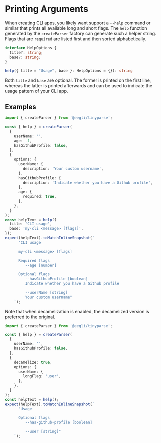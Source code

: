# Printing Arguments

When creating CLI apps, you likely want support a `--help` command or similar that prints all available long and short flags. The `help` function generated by the `createParser` factory can generate such a helper string. Flags that are `required` are listed first and then sorted alphabetically.

```ts
interface HelpOptions {
  title?: string;
  base?: string;
}

help({ title = "Usage", base }: HelpOptions = {}): string
```

Both `title` and `base` are optional. The former is printed on the first line, whereas the latter is printed afterwards and can be used to indicate the usage pattern of your CLI app.

## Examples

<!-- doctest: printing args, without decamelization -->

```ts
import { createParser } from '@eegli/tinyparse';

const { help } = createParser(
  {
    userName: '',
    age: -1,
    hasGithubProfile: false,
  },
  {
    options: {
      userName: {
        description: 'Your custom username',
      },
      hasGithubProfile: {
        description: 'Indicate whether you have a Github profile',
      },
      age: {
        required: true,
      },
    },
  }
);
const helpText = help({
  title: 'CLI usage',
  base: 'my-cli <message> [flags]',
});
expect(helpText).toMatchInlineSnapshot(`
      "CLI usage

      my-cli <message> [flags]

      Required flags
         --age [number]

      Optional flags
         --hasGithubProfile [boolean]
         Indicate whether you have a Github profile

         --userName [string]
         Your custom username"
    `);
```

<!-- doctest: printing args, with decamelization -->

Note that when decamelization is enabled, the decamelized version is preferred to the original.

```ts
import { createParser } from '@eegli/tinyparse';

const { help } = createParser(
  {
    userName: '',
    hasGithubProfile: false,
  },
  {
    decamelize: true,
    options: {
      userName: {
        longFlag: 'user',
      },
    },
  }
);
const helpText = help();
expect(helpText).toMatchInlineSnapshot(`
      "Usage

      Optional flags
         --has-github-profile [boolean]

         --user [string]"
    `);
```
